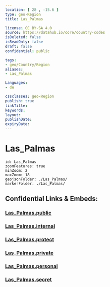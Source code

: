 ```yaml
---
location: [ 28 , -15.6 ] 
type: geo-Region
title: Las_Palmas

license: CC BY-SA 4.0
source: https://datahub.io/core/country-codes
isDeleted: false
isReadOnly: false
draft: false
confidential: public

tags:
- geo/Country/Region
aliases:
- Las_Palmas

Languages:
- de

cssclasses: geo-Region
publish: true
linkTitle: 
keywords: 
layout: 
publishDate: 
expiryDate: 
---
```


# Las_Palmas

```leaflet
id: Las_Palmas
zoomFeatures: true 
minZoom: 2 
maxZoom: 18
geojsonFolder: ./Las_Palmas/
markerFolder: ./Las_Palmas/
```


## Confidential Links & Embeds: 

### [Las_Palmas.public](/_public/\Earth\Continent\Europe\Europe~South\Spain\Provinces~Spain\Canary-Islands\counties~Islas_CanariasLas_Palmas.public.md) 

### [Las_Palmas.internal](/_internal/\Earth\Continent\Europe\Europe~South\Spain\Provinces~Spain\Canary-Islands\counties~Islas_CanariasLas_Palmas.internal.md) 

### [Las_Palmas.protect](/_protect/\Earth\Continent\Europe\Europe~South\Spain\Provinces~Spain\Canary-Islands\counties~Islas_CanariasLas_Palmas.protect.md) 

### [Las_Palmas.private](/_private/\Earth\Continent\Europe\Europe~South\Spain\Provinces~Spain\Canary-Islands\counties~Islas_CanariasLas_Palmas.private.md) 

### [Las_Palmas.personal](/_personal/\Earth\Continent\Europe\Europe~South\Spain\Provinces~Spain\Canary-Islands\counties~Islas_CanariasLas_Palmas.personal.md) 

### [Las_Palmas.secret](/_secret/\Earth\Continent\Europe\Europe~South\Spain\Provinces~Spain\Canary-Islands\counties~Islas_CanariasLas_Palmas.secret.md)


